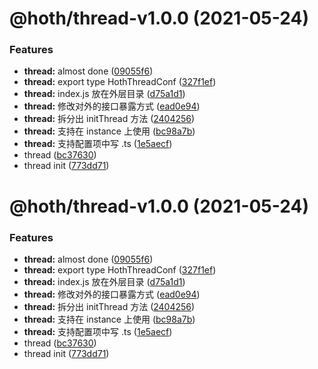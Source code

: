 # @hoth/thread-v1.0.0 (2021-05-24)


### Features

* **thread:** almost done ([09055f6](https://github.com/searchfe/hoth/commit/09055f665d3cfe08fdbfb0e783b41a2eb65c6284))
* **thread:** export type HothThreadConf ([327f1ef](https://github.com/searchfe/hoth/commit/327f1efffd1123a0be0c10d16d273daa637e7370))
* **thread:** index.js 放在外层目录 ([d75a1d1](https://github.com/searchfe/hoth/commit/d75a1d12649200516adb26ed4ece6df896113b0f))
* **thread:** 修改对外的接口暴露方式 ([ead0e94](https://github.com/searchfe/hoth/commit/ead0e94cdf8f7c0111b0d4e904c7b644fe6a347d))
* **thread:** 拆分出 initThread 方法 ([2404256](https://github.com/searchfe/hoth/commit/24042562309a9ba1a78821b24951f62b6f5fe8c3))
* **thread:** 支持在 instance 上使用 ([bc98a7b](https://github.com/searchfe/hoth/commit/bc98a7b44484cab88ebb9c5564e297528ac364a9))
* **thread:** 支持配置项中写 .ts ([1e5aecf](https://github.com/searchfe/hoth/commit/1e5aecf3681adf74f5d524d8e68f442021710fec))
* thread ([bc37630](https://github.com/searchfe/hoth/commit/bc376301a2557cd363c8b06fad715391f203d337))
* thread init ([773dd71](https://github.com/searchfe/hoth/commit/773dd710eab818d21f682d8aaebf4bc9f5f3ea69))

# @hoth/thread-v1.0.0 (2021-05-24)


### Features

* **thread:** almost done ([09055f6](https://github.com/searchfe/hoth/commit/09055f665d3cfe08fdbfb0e783b41a2eb65c6284))
* **thread:** export type HothThreadConf ([327f1ef](https://github.com/searchfe/hoth/commit/327f1efffd1123a0be0c10d16d273daa637e7370))
* **thread:** index.js 放在外层目录 ([d75a1d1](https://github.com/searchfe/hoth/commit/d75a1d12649200516adb26ed4ece6df896113b0f))
* **thread:** 修改对外的接口暴露方式 ([ead0e94](https://github.com/searchfe/hoth/commit/ead0e94cdf8f7c0111b0d4e904c7b644fe6a347d))
* **thread:** 拆分出 initThread 方法 ([2404256](https://github.com/searchfe/hoth/commit/24042562309a9ba1a78821b24951f62b6f5fe8c3))
* **thread:** 支持在 instance 上使用 ([bc98a7b](https://github.com/searchfe/hoth/commit/bc98a7b44484cab88ebb9c5564e297528ac364a9))
* **thread:** 支持配置项中写 .ts ([1e5aecf](https://github.com/searchfe/hoth/commit/1e5aecf3681adf74f5d524d8e68f442021710fec))
* thread ([bc37630](https://github.com/searchfe/hoth/commit/bc376301a2557cd363c8b06fad715391f203d337))
* thread init ([773dd71](https://github.com/searchfe/hoth/commit/773dd710eab818d21f682d8aaebf4bc9f5f3ea69))

